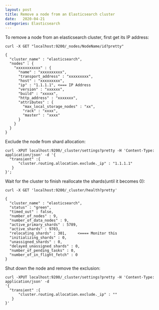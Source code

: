 ```yaml
---
layout: post
title: Remove a node from an Elasticsearch cluster
date:   2020-04-21
categories: Elasticsearch
---
```


To remove a node from an elasticsearch cluster, first get its IP address:
```shell
curl -X GET "localhost:9200/_nodes/NodeName/id?pretty"

{
  "cluster_name" : "elasticsearch",
  "nodes" : {
    "xxxxxxxxxxx" : {   
      "name" : "xxxxxxxxxx",
      "transport_address" : "xxxxxxxxx",
      "host" : "xxxxxxxxx",
      "ip" : "1.1.1.1", <=== IP Address
      "version" : "xxxxxx",
      "build" : "xxxxx",
      "http_address" : "xxxxxxx",
      "attributes" : {
        "max_local_storage_nodes" : "xx",
        "rack" : "xxxx", 
        "master" : "xxxx"
      } 
    }
  }
}
```

Exclude the node from shard allocation:
```shell
curl -XPUT localhost:9200/_cluster/settings?pretty -H 'Content-Type: application/json' -d '{
  "transient" :{
      "cluster.routing.allocation.exclude._ip" : "1.1.1.1"
   }
}';
```

Wait for the cluster to finish reallocate the shards(until it becomes 0):
```shell
curl -X GET 'localhost:9200/_cluster/health?pretty'

{
  "cluster_name" : "elasticsearch",
  "status" : "green",
  "timed_out" : false,
  "number_of_nodes" : 9,
  "number_of_data_nodes" : 9,
  "active_primary_shards" : 5789,
  "active_shards" : 9703,
  "relocating_shards" : 301,     <==== Monitor this 
  "initializing_shards" : 0,
  "unassigned_shards" : 0,
  "delayed_unassigned_shards" : 0,
  "number_of_pending_tasks" : 0,
  "number_of_in_flight_fetch" : 0
}
```

Shut down the node and remove the exclusion:
```shell
curl -XPUT localhost:9200/_cluster/settings?pretty -H 'Content-Type: application/json' -d 
'{
  "transient" :{
      "cluster.routing.allocation.exclude._ip" : ""
   }
}'
```
